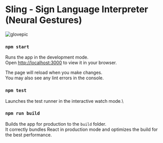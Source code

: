 # Sling - Sign Language Interpreter (Neural Gestures)

![glovepic](https://user-images.githubusercontent.com/53409587/180895462-1eeb2c78-c4fd-4a64-ae42-f29cfa2a0037.jpg)

### `npm start`

Runs the app in the development mode.\
Open [http://localhost:3000](http://localhost:3000) to view it in your browser.

The page will reload when you make changes.\
You may also see any lint errors in the console.

### `npm test`

Launches the test runner in the interactive watch mode.\

### `npm run build`

Builds the app for production to the `build` folder.\
It correctly bundles React in production mode and optimizes the build for the best performance.
